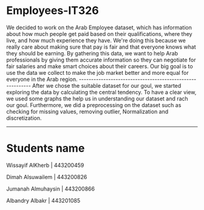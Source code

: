 # Employees-IT326

  We decided to work on the Arab Employee dataset, which has information about how much people get paid based on their qualifications, where they live, and how much experience they have. We're doing this because we really care about making sure that pay is fair and that everyone knows what they should be earning. By gathering this data, we want to help Arab professionals by giving them accurate information so they can negotiate for fair salaries and make smart choices about their careers. Our big goal is to use the data we collect to make the job market better and more equal for everyone in the Arab region.
    ----------------------------------------------------------
  After we chose the suitable dataset for our goul, we started exploring the data by calculating the central tendency. To have a clear view, we used some graphs the help us in understanding our dataset and rach our goul. Furthermore, we did a preprocessing on the dataset such as checking for missing values, removing outlier, Normalization and discretization. 

  ----------------------------------------------------------

# Students name 
Wissayif AlKherb | 443200459

Dimah Alsuwailem | 443200826

Jumanah Almuhaysin | 443200866

Albandry Albakr | 443201085
